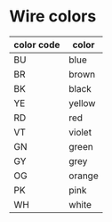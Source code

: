 # Wire colors #

|color code|color|
|----------|-----------|
|BU|blue|
|BR|brown|
|BK|black|
|YE|yellow|
|RD|red|
|VT|violet|
|GN|green|
|GY|grey|
|OG|orange|
|PK|pink|
|WH|white|